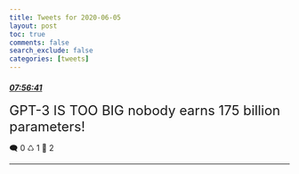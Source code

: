 ```yaml
---
title: Tweets for 2020-06-05
layout: post
toc: true
comments: false
search_exclude: false
categories: [tweets]
---
```



#### <a href = "https://twitter.com/deepfates/status/1268904577446760449">*07:56:41*</a>

<font size="5">GPT-3 IS TOO BIG  nobody earns 175 billion parameters!</font>



🗨️ 0 ♺ 1 🤍  2   

---
    
            
